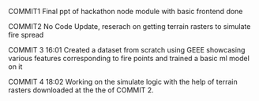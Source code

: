 COMMIT1 
Final ppt of hackathon 
node module with basic frontend done


COMMIT2
No Code Update, reserach on getting terrain rasters to simulate fire spread


COMMIT 3 16:01
Created a dataset from scratch using GEEE showcasing various features corresponding to fire points and trained a basic ml model on it 


COMMIT 4 18:02
Working on the simulate logic with the help of terrain rasters downloaded at the the of COMMIT 2.
